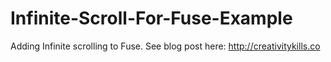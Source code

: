 # Infinite-Scroll-For-Fuse-Example
Adding Infinite scrolling to Fuse. See blog post here: http://creativitykills.co
